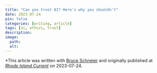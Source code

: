 ```yaml
---
title: "Can you trust AI? Here's why you shouldn't"
date: 2023-07-24
pin: false
categories: [writing, article]
tags: [ai, ethics, trust]
description:
image:
  path:
  alt:
---
```


*This article was written with [Bruce Schneier](https://www.schneier.com) and originally published at *[Rhode Island Current](https://rhodeislandcurrent.com/2023/07/24/can-you-trust-ai-heres-why-you-shouldnt/)* on 2023-07-24.
